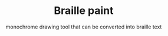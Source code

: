 <h1 align="center">Braille paint</h1>
<p align="center">monochrome drawing tool that can be converted into braille text</p>
